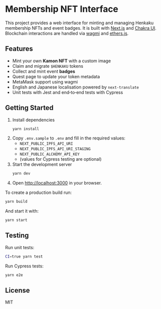 # Membership NFT Interface

This project provides a web interface for minting and managing Henkaku membership NFTs and event badges. It is built with [Next.js](https://nextjs.org/) and [Chakra UI](https://chakra-ui.com/). Blockchain interactions are handled via [wagmi](https://wagmi.sh/) and [ethers.js](https://docs.ethers.io/).

## Features

- Mint your own **Kamon NFT** with a custom image
- Claim and migrate `$HENKAKU` tokens
- Collect and mint event **badges**
- Quest page to update your token metadata
- MetaMask support using wagmi
- English and Japanese localisation powered by `next-translate`
- Unit tests with Jest and end‑to‑end tests with Cypress

## Getting Started

1. Install dependencies
   ```bash
   yarn install
   ```
2. Copy `.env.sample` to `.env` and fill in the required values:
   - `NEXT_PUBLIC_IPFS_API_URI`
   - `NEXT_PUBLIC_IPFS_API_URI_STAGING`
   - `NEXT_PUBLIC_ALCHEMY_API_KEY`
   - (values for Cypress testing are optional)
3. Start the development server
   ```bash
   yarn dev
   ```
4. Open <http://localhost:3000> in your browser.

To create a production build run:
```bash
yarn build
```
And start it with:
```bash
yarn start
```

## Testing

Run unit tests:
```bash
CI=true yarn test
```

Run Cypress tests:
```bash
yarn e2e
```

## License

MIT
